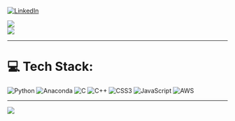 
[![LinkedIn](https://img.shields.io/badge/LinkedIn-%230077B5.svg?logo=linkedin&logoColor=white)](www.linkedin.com/in/vitória-rabelo)  

![](https://github-readme-stats.vercel.app/api?username=Vitoria-Rabelo&theme=neon&hide_border=false&include_all_commits=false&count_private=false)<br/>
![](https://github-readme-stats.vercel.app/api/top-langs/?username=Vitoria-Rabelo&theme=neon&hide_border=false&include_all_commits=false&count_private=false&layout=compact)

---

# 💻 Tech Stack:
![Python](https://img.shields.io/badge/python-3670A0?style=flat-square&logo=python&logoColor=ffdd54) ![Anaconda](https://img.shields.io/badge/Anaconda-%2344A833.svg?style=flat-square&logo=anaconda&logoColor=white) ![C](https://img.shields.io/badge/c-%2300599C.svg?style=flat-square&logo=c&logoColor=white) ![C++](https://img.shields.io/badge/c++-%2300599C.svg?style=flat-square&logo=c%2B%2B&logoColor=white) ![CSS3](https://img.shields.io/badge/css3-%231572B6.svg?style=flat-square&logo=css3&logoColor=white) ![JavaScript](https://img.shields.io/badge/javascript-%23323330.svg?style=flat-square&logo=javascript&logoColor=%23F7DF1E) ![AWS](https://img.shields.io/badge/AWS-%23FF9900.svg?style=flat-square&logo=amazon-aws&logoColor=white)

---
[![](https://visitcount.itsvg.in/api?id=Vitoria-Rabelo&icon=0&color=0)](https://visitcount.itsvg.in)


<!-- Proudly created with GPRM ( https://gprm.itsvg.in ) -->

